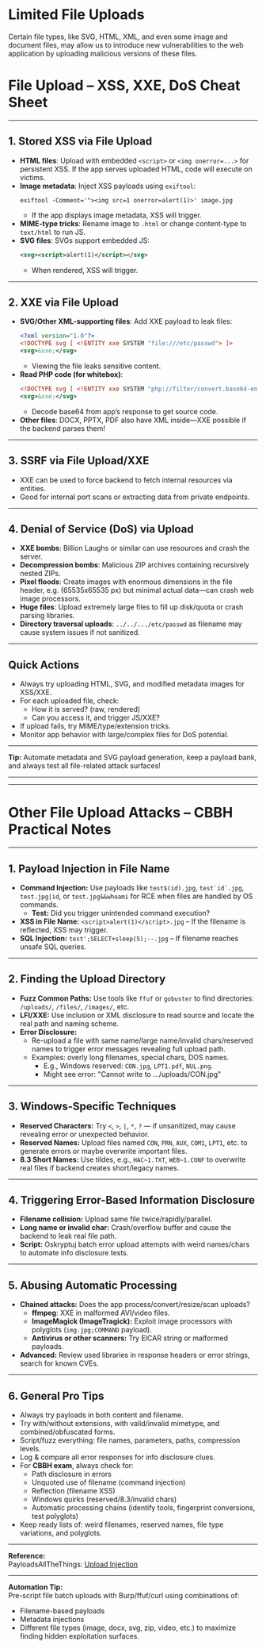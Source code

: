 # Limited File Uploads

Certain file types, like SVG, HTML, XML, and even some image and document files, may allow us to introduce new vulnerabilities to the web application by uploading malicious versions of these files.

# File Upload – XSS, XXE, DoS Cheat Sheet

---

## 1. **Stored XSS via File Upload**
- **HTML files**: Upload with embedded `<script>` or `<img onerror=...>` for persistent XSS. If the app serves uploaded HTML, code will execute on victims.
- **Image metadata**: Inject XSS payloads using `exiftool`:
    ```
    exiftool -Comment='"><img src=1 onerror=alert(1)>' image.jpg
    ```
    - If the app displays image metadata, XSS will trigger.
- **MIME-type tricks**: Rename image to `.html` or change content-type to `text/html` to run JS.
- **SVG files**: SVGs support embedded JS:
    ```xml
    <svg><script>alert(1)</script></svg>
    ```
    - When rendered, XSS will trigger.

---

## 2. **XXE via File Upload**
- **SVG/Other XML-supporting files**: Add XXE payload to leak files:
    ```xml
    <?xml version="1.0"?>
    <!DOCTYPE svg [ <!ENTITY xxe SYSTEM "file:///etc/passwd"> ]>
    <svg>&xxe;</svg>
    ```
    - Viewing the file leaks sensitive content.
- **Read PHP code (for whitebox)**:
    ```xml
    <!DOCTYPE svg [ <!ENTITY xxe SYSTEM "php://filter/convert.base64-encode/resource=index.php"> ]>
    <svg>&xxe;</svg>
    ```
    - Decode base64 from app’s response to get source code.
- **Other files**: DOCX, PPTX, PDF also have XML inside—XXE possible if the backend parses them!

---

## 3. **SSRF via File Upload/XXE**
- XXE can be used to force backend to fetch internal resources via entities.
- Good for internal port scans or extracting data from private endpoints.

---

## 4. **Denial of Service (DoS) via Upload**
- **XXE bombs**: Billion Laughs or similar can use resources and crash the server.
- **Decompression bombs**: Malicious ZIP archives containing recursively nested ZIPs.
- **Pixel floods**: Create images with enormous dimensions in the file header, e.g. (65535x65535 px) but minimal actual data—can crash web image processors.
- **Huge files**: Upload extremely large files to fill up disk/quota or crash parsing libraries.
- **Directory traversal uploads**: `../../.../etc/passwd` as filename may cause system issues if not sanitized.

---

## **Quick Actions**
- Always try uploading HTML, SVG, and modified metadata images for XSS/XXE.
- For each uploaded file, check:
    - How it is served? (raw, rendered)
    - Can you access it, and trigger JS/XXE?
- If upload fails, try MIME/type/extension tricks.
- Monitor app behavior with large/complex files for DoS potential.

---

**Tip:** Automate metadata and SVG payload generation, keep a payload bank, and always test all file-related attack surfaces!

---
---

# Other File Upload Attacks – CBBH Practical Notes

---

## 1. **Payload Injection in File Name**
- **Command Injection:** Use payloads like `test$(id).jpg`, ``test`id`.jpg``, `test.jpg|id`, or `test.jpg&&whoami` for RCE when files are handled by OS commands.
    - **Test:** Did you trigger unintended command execution?
- **XSS in File Name:** `<script>alert(1)</script>.jpg` – If the filename is reflected, XSS may trigger.
- **SQL Injection:** `test';SELECT+sleep(5);--.jpg` – If filename reaches unsafe SQL queries.

---

## 2. **Finding the Upload Directory**
- **Fuzz Common Paths:** Use tools like `ffuf` or `gobuster` to find directories: `/uploads/`, `/files/`, `/images/`, etc.
- **LFI/XXE:** Use inclusion or XML disclosure to read source and locate the real path and naming scheme.
- **Error Disclosure:** 
  - Re-upload a file with same name/large name/invalid chars/reserved names to trigger error messages revealing full upload path.
  - Examples: overly long filenames, special chars, DOS names.
    - E.g., Windows reserved: `CON.jpg`, `LPT1.pdf`, `NUL.png`.
    - Might see error: "Cannot write to .../uploads/CON.jpg"

---

## 3. **Windows-Specific Techniques**
- **Reserved Characters:** Try `<`, `>`, `|`, `*`, `?` — if unsanitized, may cause revealing error or unexpected behavior.
- **Reserved Names:** Upload files named `CON`, `PRN`, `AUX`, `COM1`, `LPT1`, etc. to generate errors or maybe overwrite important files.
- **8.3 Short Names:** Use tildes, e.g., `HAC~1.TXT`, `WEB~1.CONF` to overwrite real files if backend creates short/legacy names.

---

## 4. **Triggering Error-Based Information Disclosure**
- **Filename collision:** Upload same file twice/rapidly/parallel.
- **Long name or invalid char:** Crash/overflow buffer and cause the backend to leak real file path.
- **Script:** Oskryptuj batch error upload attempts with weird names/chars to automate info disclosure tests.

---

## 5. **Abusing Automatic Processing**
- **Chained attacks:** Does the app process/convert/resize/scan uploads?
    - **ffmpeg**: XXE in malformed AVI/video files.
    - **ImageMagick (ImageTragick):** Exploit image processors with polyglots (`img.jpg;COMMAND` payload).
    - **Antivirus or other scanners:** Try EICAR string or malformed payloads.
- **Advanced:** Review used libraries in response headers or error strings, search for known CVEs.

---

## 6. **General Pro Tips**
- Always try payloads in both content and filename.
- Try with/without extensions, with valid/invalid mimetype, and combined/obfuscated forms.
- Script/fuzz everything: file names, parameters, paths, compression levels.
- Log & compare all error responses for info disclosure clues.
- For **CBBH exam**, always check for:
    - Path disclosure in errors
    - Unquoted use of filename (command injection)
    - Reflection (filename XSS)
    - Windows quirks (reserved/8.3/invalid chars)
    - Automatic processing chains (identify tools, fingerprint conversions, test polyglots)
- Keep ready lists of: weird filenames, reserved names, file type variations, and polyglots.

---

**Reference:**  
PayloadsAllTheThings: [Upload Injection](https://github.com/swisskyrepo/PayloadsAllTheThings/tree/master/File%20Upload%20Injections)

---

**Automation Tip:**  
Pre-script file batch uploads with Burp/ffuf/curl using combinations of:
- Filename-based payloads
- Metadata injections
- Different file types (image, docx, svg, zip, video, etc.)
to maximize finding hidden exploitation surfaces.

